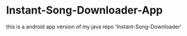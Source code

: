 # Instant-Song-Downloader-App
this is a android app version of my java repo 'Instant-Song-Downloader'
